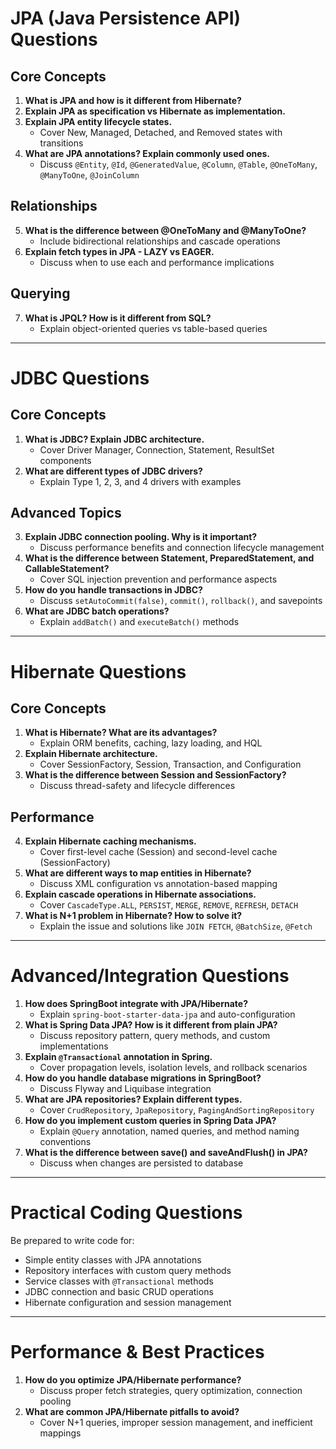 # JPA (Java Persistence API) Questions

## Core Concepts
1. **What is JPA and how is it different from Hibernate?**
2. **Explain JPA as specification vs Hibernate as implementation.**
3. **Explain JPA entity lifecycle states.**
   - Cover New, Managed, Detached, and Removed states with transitions
4. **What are JPA annotations? Explain commonly used ones.**
   - Discuss `@Entity`, `@Id`, `@GeneratedValue`, `@Column`, `@Table`, `@OneToMany`, `@ManyToOne`, `@JoinColumn`

## Relationships
5. **What is the difference between @OneToMany and @ManyToOne?**
   - Include bidirectional relationships and cascade operations
6. **Explain fetch types in JPA - LAZY vs EAGER.**
   - Discuss when to use each and performance implications

## Querying
7. **What is JPQL? How is it different from SQL?**
   - Explain object-oriented queries vs table-based queries

---

# JDBC Questions

## Core Concepts
1. **What is JDBC? Explain JDBC architecture.**
   - Cover Driver Manager, Connection, Statement, ResultSet components
2. **What are different types of JDBC drivers?**
   - Explain Type 1, 2, 3, and 4 drivers with examples

## Advanced Topics
3. **Explain JDBC connection pooling. Why is it important?**
   - Discuss performance benefits and connection lifecycle management
4. **What is the difference between Statement, PreparedStatement, and CallableStatement?**
   - Cover SQL injection prevention and performance aspects
5. **How do you handle transactions in JDBC?**
   - Discuss `setAutoCommit(false)`, `commit()`, `rollback()`, and savepoints
6. **What are JDBC batch operations?**
   - Explain `addBatch()` and `executeBatch()` methods

---

# Hibernate Questions

## Core Concepts
1. **What is Hibernate? What are its advantages?**
   - Explain ORM benefits, caching, lazy loading, and HQL
2. **Explain Hibernate architecture.**
   - Cover SessionFactory, Session, Transaction, and Configuration
3. **What is the difference between Session and SessionFactory?**
   - Discuss thread-safety and lifecycle differences

## Performance
4. **Explain Hibernate caching mechanisms.**
   - Cover first-level cache (Session) and second-level cache (SessionFactory)
5. **What are different ways to map entities in Hibernate?**
   - Discuss XML configuration vs annotation-based mapping
6. **Explain cascade operations in Hibernate associations.**
   - Cover `CascadeType.ALL`, `PERSIST`, `MERGE`, `REMOVE`, `REFRESH`, `DETACH`
7. **What is N+1 problem in Hibernate? How to solve it?**
   - Explain the issue and solutions like `JOIN FETCH`, `@BatchSize`, `@Fetch`

---

# Advanced/Integration Questions

1. **How does SpringBoot integrate with JPA/Hibernate?**
   - Explain `spring-boot-starter-data-jpa` and auto-configuration
2. **What is Spring Data JPA? How is it different from plain JPA?**
   - Discuss repository pattern, query methods, and custom implementations
3. **Explain `@Transactional` annotation in Spring.**
   - Cover propagation levels, isolation levels, and rollback scenarios
4. **How do you handle database migrations in SpringBoot?**
   - Discuss Flyway and Liquibase integration
5. **What are JPA repositories? Explain different types.**
   - Cover `CrudRepository`, `JpaRepository`, `PagingAndSortingRepository`
6. **How do you implement custom queries in Spring Data JPA?**
   - Explain `@Query` annotation, named queries, and method naming conventions
7. **What is the difference between save() and saveAndFlush() in JPA?**
   - Discuss when changes are persisted to database

---

# Practical Coding Questions

Be prepared to write code for:
- Simple entity classes with JPA annotations
- Repository interfaces with custom query methods
- Service classes with `@Transactional` methods
- JDBC connection and basic CRUD operations
- Hibernate configuration and session management

---

# Performance & Best Practices

1. **How do you optimize JPA/Hibernate performance?**
   - Discuss proper fetch strategies, query optimization, connection pooling
2. **What are common JPA/Hibernate pitfalls to avoid?**
   - Cover N+1 queries, improper session management, and inefficient mappings

